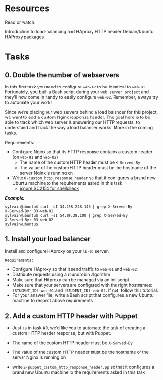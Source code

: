 # Resources
Read or watch:

Introduction to load-balancing and HAproxy
HTTP header
Debian/Ubuntu HAProxy packages

# Tasks
## 0. Double the number of webservers
In this first task you need to configure `web-02` to be identical to `web-01`. Fortunately, you built a Bash script during your `web server project` and they’ll now come in handy to easily configure `web-02`. Remember, always try to automate your work!

Since we’re placing our web servers behind a load balancer for this project, we want to add a custom Nginx response header. The goal here is to be able to track which web server is answering our HTTP requests, to understand and track the way a load balancer works. More in the coming tasks.

Requirements:
- Configure Nginx so that its HTTP response contains a custom header (on `web-01` and `web-02`)
  - The name of the custom HTTP header must be `X-Served-By`
  - The value of the custom HTTP header must be the hostname of the server Nginx is running on
- Write `0-custom_http_response_header` so that it configures a brand new Ubuntu machine to the requirements asked in this task
  - [ignore SC2154 for shellcheck](https://github.com/koalaman/shellcheck/wiki/SC2154)

***Example:***
```
sylvain@ubuntu$ curl -sI 34.198.248.145 | grep X-Served-By
X-Served-By: 03-web-01
sylvain@ubuntu$ curl -sI 54.89.38.100 | grep X-Served-By
X-Served-By: 03-web-02
sylvain@ubuntu$
```


## 1. Install your load balancer
Install and configure HAproxy on your `lb-01` server.

```Requirements:```
 - Configure HAproxy so that it send traffic to `web-01` and `web-02.`
- Distribute requests using a roundrobin algorithm
- Make sure that HAproxy can be managed via an init script
- Make sure that your servers are configured with the right hostnames: `[STUDENT_ID]-web-01` and `[STUDENT_ID]-web-02`. If not, follow this [tutorial](https://docs.aws.amazon.com/AWSEC2/latest/UserGuide/set-hostname.html ).
- For your answer file, write a Bash script that configures a new Ubuntu machine to respect above requirements

## 2. Add a custom HTTP header with Puppet

- Just as in task #0, we’d like you to automate the task of creating a custom HTTP header response, but with Puppet.

- The name of the custom HTTP header must be `X-Served-By`
- The value of the custom HTTP header must be the hostname of the server Nginx is running on
- write `2-puppet_custom_http_response_header.pp` so that it configures a brand new Ubuntu machine to the requirements asked in this task